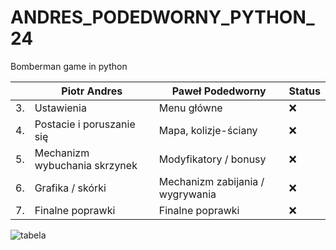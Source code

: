 # ANDRES_PODEDWORNY_PYTHON_24
Bomberman game in python

|    | Piotr Andres                  | Paweł Podedworny                 | Status |
|----|-------------------------------|----------------------------------|--------|
| 3. | Ustawienia                    | Menu główne                      | ❌     |
| 4. | Postacie i poruszanie się     | Mapa, kolizje-ściany             | ❌     |
| 5. | Mechanizm wybuchania skrzynek | Modyfikatory / bonusy            | ❌     |
| 6. | Grafika / skórki              | Mechanizm zabijania / wygrywania | ❌     |
| 7. | Finalne poprawki              | Finalne poprawki                 | ❌     |


![tabela](https://i.imgur.com/2HMfhUN.png)
